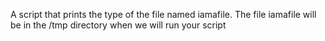A script that prints the type of the file named iamafile. The file iamafile will be in the /tmp directory when we will run your script
